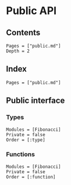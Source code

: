 # Public API

## Contents

```@contents
Pages = ["public.md"]
Depth = 2
```

## Index

```@index
Pages = ["public.md"]
```

## Public interface

### Types

```@autodocs
Modules = [Fibonacci]
Private = false
Order = [:type]
```

### Functions

```@autodocs
Modules = [Fibonacci]
Private = false
Order = [:function]
```
